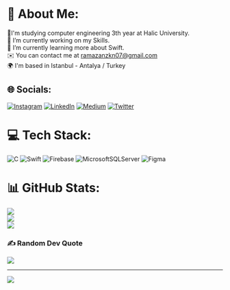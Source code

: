 # 💫 About Me:
📝I'm studying computer engineering 3th year at Halic University.<br>🔭 I’m currently working on my Skills.<br>🌱 I’m currently learning more about Swift.<br>✉️ You can contact me at ramazanzkn07@gmail.com<br>🌍 I'm based in Istanbul - Antalya / Turkey<br>


## 🌐 Socials:
[![Instagram](https://img.shields.io/badge/Instagram-%23E4405F.svg?logo=Instagram&logoColor=white)](https://instagram.com/ozkanramazan07) [![LinkedIn](https://img.shields.io/badge/LinkedIn-%230077B5.svg?logo=linkedin&logoColor=white)](https://linkedin.com/in/ramazan-ozkan) [![Medium](https://img.shields.io/badge/Medium-12100E?logo=medium&logoColor=white)](https://medium.com/@ramazanzkn07) [![Twitter](https://img.shields.io/badge/Twitter-%231DA1F2.svg?logo=Twitter&logoColor=white)](https://twitter.com/ramazanzkn07) 

# 💻 Tech Stack:
![C](https://img.shields.io/badge/c-%2300599C.svg?style=for-the-badge&logo=c&logoColor=white) ![Swift](https://img.shields.io/badge/swift-F54A2A?style=for-the-badge&logo=swift&logoColor=white) ![Firebase](https://img.shields.io/badge/firebase-%23039BE5.svg?style=for-the-badge&logo=firebase) ![MicrosoftSQLServer](https://img.shields.io/badge/Microsoft%20SQL%20Sever-CC2927?style=for-the-badge&logo=microsoft%20sql%20server&logoColor=white) 	![Figma](https://img.shields.io/badge/figma-%23F24E1E.svg?style=for-the-badge&logo=figma&logoColor=white)
# 📊 GitHub Stats:
![](https://github-readme-stats.vercel.app/api?username=ramazanozkn&theme=dark&hide_border=false&include_all_commits=false&count_private=false)<br/>
![](https://github-readme-streak-stats.herokuapp.com/?user=ramazanozkn&theme=dark&hide_border=false)<br/>
![](https://github-readme-stats.vercel.app/api/top-langs/?username=ramazanozkn&theme=dark&hide_border=false&include_all_commits=false&count_private=false&layout=compact)

### ✍️ Random Dev Quote
![](https://quotes-github-readme.vercel.app/api?type=horizontal&theme=radical)

---
[![](https://visitcount.itsvg.in/api?id=ramazanozkn&icon=7&color=3)](https://visitcount.itsvg.in)
